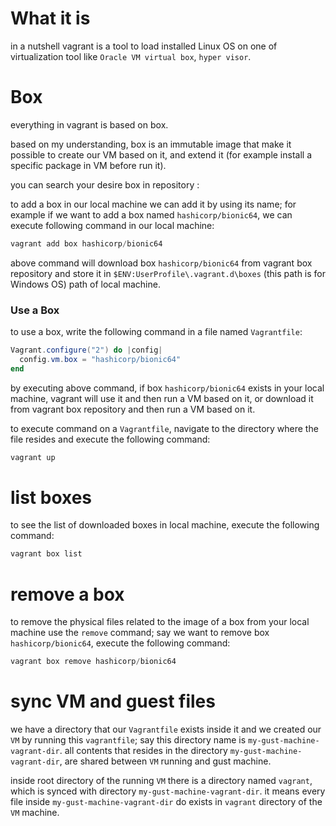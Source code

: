 # What it is

in a nutshell vagrant is a tool to load installed Linux OS on one of virtualization tool like `Oracle VM virtual box`, `hyper visor`.



# Box

everything in vagrant is based on box.

based on my understanding, box is an immutable image that make it possible to create our VM based on it, and extend it (for example install a specific package in VM before run it).

you can search your desire box in repository :

[Vagrant]: https://app.vagrantup.com/boxes/search	"Vagrant Box Repository"



to add a box in our local machine we can add it by using its name; for example if we want to add a box named `hashicorp/bionic64`, we can execute following command in our local machine:

```powershell
vagrant add box hashicorp/bionic64
```

 

above command will download box `hashicorp/bionic64` from vagrant box repository and store it in `$ENV:UserProfile\.vagrant.d\boxes` (this path is for Windows OS) path of local machine. 



### Use a Box

to use a box, write the following command in a file named `Vagrantfile`:

```powershell
Vagrant.configure("2") do |config|
  config.vm.box = "hashicorp/bionic64"
end
```



by executing above command, if box `hashicorp/bionic64` exists in your local machine, vagrant will use it and then run a VM based on it, or download it from vagrant box repository and then run a VM based on it.



to execute command on a `Vagrantfile`, navigate to the directory where the file resides and execute the following command:

```powershell
vagrant up
```



# list boxes

to see the list of downloaded boxes in local machine, execute the following command:

```powershell
vagrant box list
```



# remove a box

to remove the physical files related to the image of a box from your local machine use the `remove` command; say we want to remove box `hashicorp/bionic64`, execute the following command:

```powershell
vagrant box remove hashicorp/bionic64
```

  

# sync VM and guest files

we have a directory that our `Vagrantfile` exists inside it and we created our `VM` by running this `vagrantfile`; say this directory name is `my-gust-machine-vagrant-dir`. all contents that resides in the directory `my-gust-machine-vagrant-dir`, are shared between `VM` running and  gust machine.

inside root directory of the running `VM` there is a directory named `vagrant`, which is synced with directory `my-gust-machine-vagrant-dir`. it means every file inside `my-gust-machine-vagrant-dir` do exists in `vagrant` directory of the `VM` machine.  
